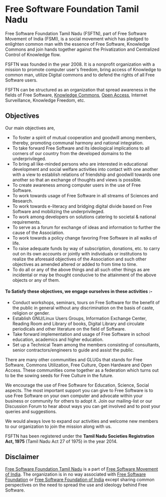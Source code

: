 # Free Software Foundation Tamil Nadu

Free Software Foundation Tamil Nadu (FSFTN), part of Free Software Movement of India (FSMI), is a social movement which has pledged to enlighten common man with the essence of Free Software, Knowledge Commons and join hands together against the Privatization and Centralized Control of Knowledge flow.

FSFTN was founded in the year 2008\. It is a nonprofit organization with a mission to promote computer user's freedom, bring access of Knowledge to common man, utilize Digital commons and to defend the rights of all Free Software users.

FSFTN can be structured as an organization that spread awareness in the fields of Free Software, [Knowledge Commons](https://en.wikipedia.org/wiki/Knowledge_commons), [Open Access](https://en.wikipedia.org/wiki/Open_access), Internet Surveillance, Knowledge Freedom, etc.

## Objectives

Our main objectives are,

- To foster a spirit of mutual cooperation and goodwill among members, thereby, promoting communal harmony and national integration.
- To take forward Free Software and its ideological implications to all corners of our country from the developed domains to the underprivileged.
- To bring all like-minded persons who are interested in educational development and social welfare activities into contact with one another with a view to establish relations of friendship and goodwill towards one another so that an exchange of thoughts and views is possible.
- To create awareness among computer users in the use of Free Software.
- To work towards usage of Free Software in all streams of Sciences and Research.
- To work towards e-literacy and bridging digital divide based on Free Software and mobilizing the underprivileged.
- To work among developers on solutions catering to societal & national requirements.
- To serve as a forum for exchange of ideas and information to further the cause of the Association.
- To work towards a policy change favoring Free Software in all walks of life.
- To raise adequate funds by way of subscription, donations, etc. to carry out on its own accounts or jointly with individuals or institutions to realize the aforesaid objectives of the Association and such other objectives as amended altered or added to from time to time.
- To do all or any of the above things and all such other things as are incidental or may be thought conducive to the attainment of the above objects or any of them.

#### To Satisfy these objectives, we engage ourselves in these activities :-

- Conduct workshops, seminars, tours on Free Software for the benefit of the public in general without any discrimination on the basis of caste, religion or gender.
- Establish GNU/Linux Users Groups, Information Exchange Center, Reading Room and Library of books, Digital Library and circulate periodicals and other literature on the field of Software.
- Take forward implementation and usage of Free Software in school education, academics and higher education.
- Set up a Technical Team among the members consisting of consultants, senior contractors/engineers to guide and assist the public.

There are many other communities and GLUGs that stands for Free Software, Commons Utilization, Free Culture, Open Hardware and Open Access. These communities come together as a federation which turns out to be the sowing seeds for Free Culture in the future.

We encourage the use of Free Software for Education, Science, Social aspects. The most important support you can give to Free Software is to use Free Software on your own computer and advocate within your business or community for others to adopt it. Join our mailing-list or our Discussion Forum to hear about ways you can get involved and to post your queries and suggestions.

We would always love to expand our activities and welcome new members to our organization to join the mission along with us.

FSFTN has been registered under the **Tamil Nadu Societies Registration Act, 1975** (Tamil Nadu Act 27 of 1975) in the year 2014.

## Disclaimer

[Free Software Foundation Tamil Nadu](http://en.wikipedia.org/wiki/Free_Software_Foundation,_Tamil_Nadu_%28FSFTN%29 "FSFTN") is a part of [Free Software Movement of India](http://www.fsmi.in/ "FSMI"). The organization is in no way associated with [Free Software Foundation](http://www.fsf.org/ "FSF") or [Free Software Foundation of India](http://fsf.org.in/ "FSF India") except sharing common perspectives on the need to spread the use and ideology behind Free Software.
